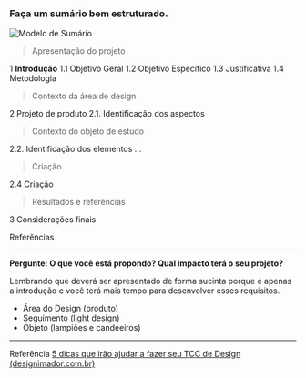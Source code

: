 
### Faça um sumário bem estruturado.
![Modelo de Sumário](https://www.designimador.com.br/wp-content/uploads/2017/03/Sum%C3%A1rio.png)

> Apresentação do projeto

1  **Introdução** 
	1.1 Objetivo Geral
	1.2 Objetivo Específico
	1.3 Justificativa
	1.4 Metodologia
> Contexto da área de design
 
2  Projeto de produto
	2.1. Identificação dos aspectos
> Contexto do objeto de estudo
 
2.2. Identificação dos elementos
...
> Criação

2.4 Criação

> Resultados e referências

3 Considerações finais

Referências

-------
**Pergunte: O que você está propondo? Qual impacto terá o seu projeto?**

Lembrando que deverá ser apresentado de forma sucinta porque é apenas a introdução e você terá mais tempo para desenvolver esses requisitos.

-   Área do Design (produto)
-   Seguimento (light design)
-   Objeto (lampiões e candeeiros)
------
Referência
[5 dicas que irão ajudar a fazer seu TCC de Design (designimador.com.br)](https://www.designimador.com.br/3-dicas-que-irao-ajudar-fazer-seu-tcc/)
